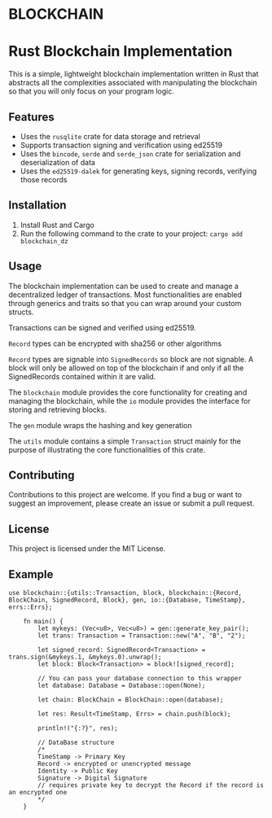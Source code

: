 # BLOCKCHAIN   

# Rust Blockchain Implementation

This is a simple, lightweight blockchain implementation written in Rust that abstracts all the complexities associated with manipulating the blockchain so that you will only focus on your program logic.

## Features

- Uses the `rusqlite` crate for data storage and retrieval
- Supports transaction signing and verification using ed25519
- Uses the `bincode`, `serde` and `serde_json` crate for serialization and deserialization of data
- Uses the `ed25519-dalek` for generating keys, signing records, verifying those records

## Installation

1. Install Rust and Cargo
3. Run the following command to the crate to your project: `cargo add blockchain_dz`


## Usage

The blockchain implementation can be used to create and manage a decentralized ledger of transactions. Most functionalities are enabled through generics and traits so that you can wrap around your custom structs.

Transactions can be signed and verified using ed25519.

`Record` types can be encrypted with sha256 or other algorithms

`Record` types are signable into `SignedRecords` so block are not signable. A block will only be allowed on top of the blockchain if and only if all the SignedRecords contained within it are valid.

The `blockchain` module provides the core functionality for creating and managing the blockchain, while the `io` module provides the interface for storing and retrieving blocks.

The `gen` module wraps the hashing and key generation

The `utils` module contains a simple `Transaction` struct mainly for the purpose of illustrating the core functionalities of this crate.

## Contributing

Contributions to this project are welcome. If you find a bug or want to suggest an improvement, please create an issue or submit a pull request.

## License

This project is licensed under the MIT License.



## Example
```
use blockchain::{utils::Transaction, block, blockchain::{Record, BlockChain, SignedRecord, Block}, gen, io::{Database, TimeStamp}, errs::Errs};

    fn main() {
        let mykeys: (Vec<u8>, Vec<u8>) = gen::generate_key_pair();
        let trans: Transaction = Transaction::new("A", "B", "2");

        let signed_record: SignedRecord<Transaction> = trans.sign(&mykeys.1, &mykeys.0).unwrap();
        let block: Block<Transaction> = block![signed_record];

        // You can pass your database connection to this wrapper
        let database: Database = Database::open(None);

        let chain: BlockChain = BlockChain::open(database);

        let res: Result<TimeStamp, Errs> = chain.push(block);

        println!("{:?}", res);

        // DataBase structure
        /*
        TimeStamp -> Primary Key
        Record -> encrypted or unencrypted message
        Identity -> Public Key
        Signature -> Digital Signature
        // requires private key to decrypt the Record if the record is an encrypted one
        */
    }
```
